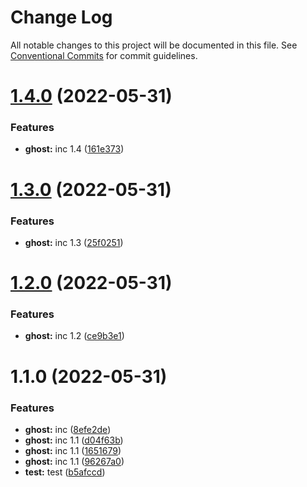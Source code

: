 # Change Log

All notable changes to this project will be documented in this file.
See [Conventional Commits](https://conventionalcommits.org) for commit guidelines.

# [1.4.0](https://github.com/dbasilioesp/lerna-learning/compare/v1.3.0...v1.4.0) (2022-05-31)


### Features

* **ghost:** inc 1.4 ([161e373](https://github.com/dbasilioesp/lerna-learning/commit/161e3736d4c4d38ad33405b8a8894ba92e7cdc1c))





# [1.3.0](https://github.com/dbasilioesp/lerna-learning/compare/v1.2.0...v1.3.0) (2022-05-31)


### Features

* **ghost:** inc 1.3 ([25f0251](https://github.com/dbasilioesp/lerna-learning/commit/25f0251d42376435e0534be44bc8de3aed065b3f))





# [1.2.0](https://github.com/dbasilioesp/lerna-learning/compare/v1.1.0...v1.2.0) (2022-05-31)


### Features

* **ghost:** inc 1.2 ([ce9b3e1](https://github.com/dbasilioesp/lerna-learning/commit/ce9b3e17c105e1cb0dceaab4451b75130e892227))





# 1.1.0 (2022-05-31)


### Features

* **ghost:** inc ([8efe2de](https://github.com/dbasilioesp/lerna-learning/commit/8efe2de4daf95e7c21f046111077a0aa537d070a))
* **ghost:** inc 1.1 ([d04f63b](https://github.com/dbasilioesp/lerna-learning/commit/d04f63b281d31d230c62c6ca2a050d70fecd3c37))
* **ghost:** inc 1.1 ([1651679](https://github.com/dbasilioesp/lerna-learning/commit/1651679a3eea268b6beead029ea9b6c082410734))
* **ghost:** inc 1.1 ([96267a0](https://github.com/dbasilioesp/lerna-learning/commit/96267a085df226b2ac8be47a0f0552f9cd614fbc))
* **test:** test ([b5afccd](https://github.com/dbasilioesp/lerna-learning/commit/b5afccd741d2868113e228be509e874fa5a4c453))
